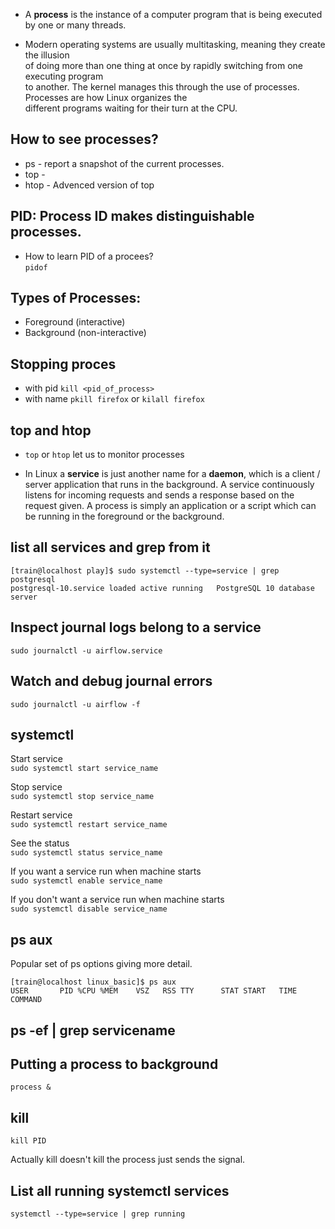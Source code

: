 - A **process** is the instance of a computer program that is being executed by one or many threads.

- Modern operating systems are usually multitasking, meaning they create the illusion  
of doing more than one thing at once by rapidly switching from one executing program  
to another. The kernel manages this through the use of processes. Processes are how Linux organizes the  
different programs waiting for their turn at the CPU.  


## How to see processes?  
- ps - report a snapshot of the current processes.  
- top -
- htop - Advenced version of top  

## PID: Process ID makes distinguishable processes.  
- How to learn PID of a procees?  
`pidof`

## Types of Processes:
- Foreground (interactive)
- Background (non-interactive)

## Stopping proces
- with pid
`kill <pid_of_process>`  
- with name
`pkill firefox` or `kilall firefox`  

## top and htop
- `top` or `htop` let us to monitor processes  

- In Linux a **service** is just another name for a **daemon**, which is a client / server application that runs in the background. A service continuously listens for incoming requests and sends a response based on the request given. A process is simply an application or a script which can be running in the foreground or the background.


## list all services and grep from it
```
[train@localhost play]$ sudo systemctl --type=service | grep postgresql
postgresql-10.service loaded active running   PostgreSQL 10 database server
```

## Inspect journal logs belong to a service 
` sudo journalctl -u airflow.service ` 

## Watch and debug journal errors
` sudo journalctl -u airflow -f ` 

## systemctl 
Start service  
`sudo systemctl start service_name`

Stop service  
`sudo systemctl stop service_name`

Restart service  
`sudo systemctl restart service_name`

See the status  
`sudo systemctl status service_name`

If you want a service run when machine starts  
`sudo systemctl enable service_name`

If you don't want a service run when machine starts  
`sudo systemctl disable service_name`



## ps aux 
Popular set of ps options giving more detail.
```
[train@localhost linux_basic]$ ps aux
USER       PID %CPU %MEM    VSZ   RSS TTY      STAT START   TIME COMMAND
```
## ps -ef | grep servicename

## Putting a process to background 
`process & `  

## kill 
`kill PID`

Actually kill doesn't kill the process just sends the signal.  

## List all running systemctl services
` systemctl --type=service | grep running `